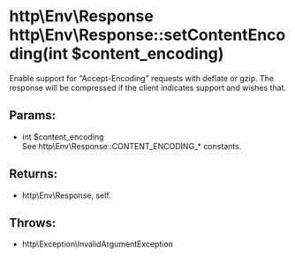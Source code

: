 # http\Env\Response http\Env\Response::setContentEncoding(int $content_encoding)

Enable support for "Accept-Encoding" requests with deflate or gzip.
The response will be compressed if the client indicates support and wishes that.

## Params:

* int $content_encoding  
  See http\Env\Response::CONTENT_ENCODING_* constants.

## Returns:

* http\Env\Response, self.

## Throws:

* http\Exception\InvalidArgumentException
